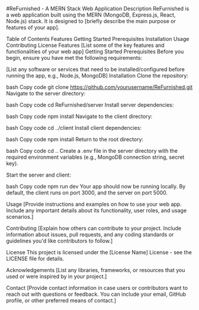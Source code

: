 #ReFurnished - A MERN Stack Web Application
Description
ReFurnished is a web application built using the MERN (MongoDB, Express.js, React, Node.js) stack. It is designed to [briefly describe the main purpose or features of your app].

Table of Contents
Features
Getting Started
Prerequisites
Installation
Usage
Contributing
License
Features
[List some of the key features and functionalities of your web app]
Getting Started
Prerequisites
Before you begin, ensure you have met the following requirements:

[List any software or services that need to be installed/configured before running the app, e.g., Node.js, MongoDB]
Installation
Clone the repository:

bash
Copy code
git clone https://github.com/yourusername/ReFurnished.git
Navigate to the server directory:

bash
Copy code
cd ReFurnished/server
Install server dependencies:

bash
Copy code
npm install
Navigate to the client directory:

bash
Copy code
cd ../client
Install client dependencies:

bash
Copy code
npm install
Return to the root directory:

bash
Copy code
cd ..
Create a .env file in the server directory with the required environment variables (e.g., MongoDB connection string, secret key).

Start the server and client:

bash
Copy code
npm run dev
Your app should now be running locally. By default, the client runs on port 3000, and the server on port 5000.

Usage
[Provide instructions and examples on how to use your web app. Include any important details about its functionality, user roles, and usage scenarios.]

Contributing
[Explain how others can contribute to your project. Include information about issues, pull requests, and any coding standards or guidelines you'd like contributors to follow.]

License
This project is licensed under the [License Name] License - see the LICENSE file for details.

Acknowledgements
[List any libraries, frameworks, or resources that you used or were inspired by in your project.]

Contact
[Provide contact information in case users or contributors want to reach out with questions or feedback. You can include your email, GitHub profile, or other preferred means of contact.]
